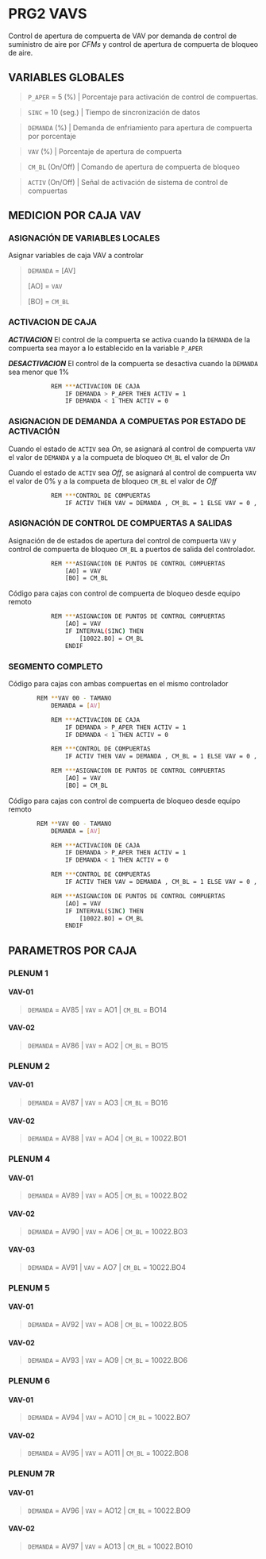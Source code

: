 # PRG2 VAVS

Control de apertura de compuerta de VAV por demanda de control de suministro de aire por *CFMs* y control de apertura de compuerta de bloqueo de aire.

## VARIABLES GLOBALES

> `P_APER` =  5 (%) | Porcentaje para activación de control de compuertas.

> `SINC` = 10 (seg.) | Tiempo de sincronización de datos

> `DEMANDA` (%) | Demanda de enfriamiento para apertura de compuerta por porcentaje

> `VAV` (%) | Porcentaje de apertura de compuerta

> `CM_BL` (On/Off) | Comando de apertura de compuerta de bloqueo

> `ACTIV` (On/Off) | Señal de activación de sistema de control de compuertas

## MEDICION POR CAJA VAV

### ASIGNACIÓN DE VARIABLES LOCALES

Asignar variables de caja VAV a controlar

> `DEMANDA` = [AV]
>
> [AO] = `VAV`
>
> [BO] = `CM_BL`

### ACTIVACION DE CAJA

***ACTIVACION*** El control de la compuerta se activa cuando la `DEMANDA` de la compuerta sea mayor a lo establecido en la variable `P_APER`

***DESACTIVACION*** El control de la compuerta se desactiva cuando la `DEMANDA` sea menor que 1%

```bash
			REM ***ACTIVACION DE CAJA
				IF DEMANDA > P_APER THEN ACTIV = 1
				IF DEMANDA < 1 THEN ACTIV = 0
```

### ASIGNACION DE DEMANDA A COMPUETAS POR ESTADO DE ACTIVACIÓN

Cuando el estado de `ACTIV` sea *On*, se asignará al control de compuerta `VAV` el valor de `DEMANDA` y a la compueta de bloqueo `CM_BL` el valor de *On*

Cuando el estado de `ACTIV` sea *Off*, se asignará al control de compuerta `VAV` el valor de 0% y a la compueta de bloqueo `CM_BL` el valor de *Off*

```bash
			REM ***CONTROL DE COMPUERTAS
				IF ACTIV THEN VAV = DEMANDA , CM_BL = 1 ELSE VAV = 0 , CM_BL = 0

```

### ASIGNACIÓN DE CONTROL DE COMPUERTAS A SALIDAS 

Asignación de de estados de apertura del control de compuerta `VAV` y control de compuerta de bloqueo `CM_BL` a puertos de salida del controlador.

```bash
			REM ***ASIGNACION DE PUNTOS DE CONTROL COMPUERTAS
				[AO] = VAV
				[BO] = CM_BL
```

Código para cajas con control de compuerta de bloqueo desde equipo remoto

```bash
			REM ***ASIGNACION DE PUNTOS DE CONTROL COMPUERTAS
				[AO] = VAV
				IF INTERVAL(SINC) THEN
					[10022.BO] = CM_BL
				ENDIF
```

### SEGMENTO COMPLETO

Código para cajas con ambas compuertas en el mismo controlador

```bash
		REM **VAV 00 - TAMANO
			DEMANDA = [AV]

			REM ***ACTIVACION DE CAJA
				IF DEMANDA > P_APER THEN ACTIV = 1
				IF DEMANDA < 1 THEN ACTIV = 0

			REM ***CONTROL DE COMPUERTAS
				IF ACTIV THEN VAV = DEMANDA , CM_BL = 1 ELSE VAV = 0 , CM_BL = 0

			REM ***ASIGNACION DE PUNTOS DE CONTROL COMPUERTAS
				[AO] = VAV
				[BO] = CM_BL
```

Código para cajas con control de compuerta de bloqueo desde equipo remoto

```bash
		REM **VAV 00 - TAMANO
			DEMANDA = [AV]

			REM ***ACTIVACION DE CAJA
				IF DEMANDA > P_APER THEN ACTIV = 1
				IF DEMANDA < 1 THEN ACTIV = 0

			REM ***CONTROL DE COMPUERTAS
				IF ACTIV THEN VAV = DEMANDA , CM_BL = 1 ELSE VAV = 0 , CM_BL = 0

			REM ***ASIGNACION DE PUNTOS DE CONTROL COMPUERTAS
				[AO] = VAV
				IF INTERVAL(SINC) THEN
					[10022.BO] = CM_BL
				ENDIF
```

## PARAMETROS POR CAJA

### PLENUM 1

#### VAV-01

> `DEMANDA` = AV85 | `VAV` = AO1 | `CM_BL` = BO14

#### VAV-02

> `DEMANDA` = AV86 | `VAV` = AO2 | `CM_BL` = BO15

### PLENUM 2

#### VAV-01

> `DEMANDA` = AV87 | `VAV` = AO3 | `CM_BL` = BO16

#### VAV-02

> `DEMANDA` = AV88 | `VAV` = AO4 | `CM_BL` = 10022.BO1

### PLENUM 4

#### VAV-01

> `DEMANDA` = AV89 | `VAV` = AO5 | `CM_BL` = 10022.BO2

#### VAV-02

> `DEMANDA` = AV90 | `VAV` = AO6 | `CM_BL` = 10022.BO3

#### VAV-03

> `DEMANDA` = AV91 | `VAV` = AO7 | `CM_BL` = 10022.BO4

### PLENUM 5

#### VAV-01

> `DEMANDA` = AV92 | `VAV` = AO8 | `CM_BL` = 10022.BO5

#### VAV-02

> `DEMANDA` = AV93 | `VAV` = AO9 | `CM_BL` = 10022.BO6

### PLENUM 6

#### VAV-01

> `DEMANDA` = AV94 | `VAV` = AO10 | `CM_BL` = 10022.BO7

#### VAV-02

> `DEMANDA` = AV95 | `VAV` = AO11 | `CM_BL` = 10022.BO8

### PLENUM 7R

#### VAV-01

> `DEMANDA` = AV96 | `VAV` = AO12 | `CM_BL` = 10022.BO9

#### VAV-02

> `DEMANDA` = AV97 | `VAV` = AO13 | `CM_BL` = 10022.BO10